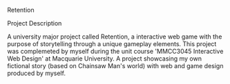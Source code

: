 Retention

Project Description

A university major project called Retention, a interactive web game with the purpose of storytelling through a unique gameplay elements. This project was complemeted by myself during the unit course 'MMCC3045 Interactive Web Design' at Macquarie University. A project showcasing my own fictional story (based on Chainsaw Man's world) with web and game design produced by myself.



